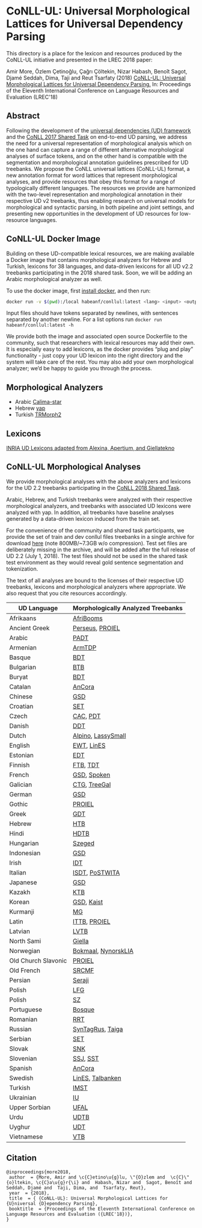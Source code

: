 # CoNLL-UL: Universal Morphological Lattices for Universal Dependency Parsing

This directory is a place for the lexicon and resources produced by the CoNLL-UL initiative and presented in the LREC 2018 paper:

Amir More, Özlem Çetinoğlu, Çağrı Çöltekin, Nizar Habash, Benoît Sagot,
Djamé Seddah, Dima, Taji and Reut Tsarfaty (2018)
[CoNLL-UL: Universal Morphological Lattices for Universal Dependency Parsing.](http://coltekin.net/cagri/papers/more2018.pdf)
In: Proceedings of the Eleventh International Conference
on Language Resources and Evaluation (LREC'18) 

## Abstract
Following the development of the [universal dependencies (UD) framework](http://universaldependencies.org) and the [CoNLL 2017 Shared Task](http://universaldependencies.org/conll17/) on end-to-end UD
parsing, we address the need for a universal representation of morphological analysis which on the one hand can capture a range
of different alternative morphological analyses of surface tokens, and on the other hand is compatible with the segmentation and
morphological annotation guidelines prescribed for UD treebanks. We propose the CoNLL universal lattices (CoNLL-UL) format, a
new annotation format for word lattices that represent morphological analyses, and provide resources that obey this format for a range
of typologically different languages. The resources we provide are harmonized with the two-level representation and morphological
annotation in their respective UD v2 treebanks, thus enabling research on universal models for morphological and syntactic parsing,
in both pipeline and joint settings, and presenting new opportunities in the development of UD resources for low-resource languages.

## CoNLL-UL Docker Image
Building on these UD-compatible lexical resources, we are making available a Docker image that contains morphological analyzers for Hebrew and Turkish, lexicons for 38 languages, and data-driven lexicons for all UD v2.2 treebanks participating in the 2018 shared task. Soon, we will be adding an Arabic morphological analyzer as well.

To use the docker image, first [install docker](https://docs.docker.com/install/), and then run:
```bash
docker run -v $(pwd):/local habeanf/conllul:latest <lang> <input> <output>
```
Input files should have tokens separated by newlines, with sentences separated by another newline. For a list options run `docker run habeanf/conllul:latest -h`

We provide both the image and associated open source Dockerfile to the community, such that researchers with lexical resources may add their own. It is especially easy to add lexicons, as the docker provides “plug and play” functionality - just copy your UD lexicon into the right directory and the system will take care of the rest. You may also add your own morphological analyzer; we’d be happy to guide you through the process.


## Morphological Analyzers
* Arabic [Calima-star](https://camel.abudhabi.nyu.edu/calima-star/)
* Hebrew [yap](https://github.com/habeanf/yap)
* Turkish [TRMorph2](https://github.com/coltekin/TRmorph/tree/trmorph2)

## Lexicons
[INRIA UD Lexicons adapted from Alexina, Apertium, and Giellatekno](http://alpage.inria.fr/~sagot/udlexicons.html)

## CoNLL-UL Morphological Analyses
We provide morphological analyses with the above analyzers and lexicons for the UD 2.2 treebanks participating in the [CoNLL 2018 Shared Task](http://universaldependencies.org/conll18/data.html).

Arabic, Hebrew, and Turkish treebanks were analyzed with their respective morphological analyzers, and treebanks with associated UD lexicons were analyzed with yap. In addition, all treebanks have baseline analyses generated by a data-driven lexicon induced from the train set.

For the convenience of the community and shared task participants, we provide the set of train and dev conllul files treebanks in a single archive for download [here](https://storage.googleapis.com/conllul/ud22st2018conllul.tar.gz) (note 800MB/~7.3GB w/o compression). Test set files are deliberately missing in the archive, and will be added after the full release of UD 2.2 (July 1, 2018). The test files should not be used in the shared task test environment as they would reveal gold sentence segmentation and tokenization.

The text of all analyses are bound to the licenses of their respective UD treebanks, lexicons and morphological analyzers where appropriate. We also request that you cite resources accordingly.

| UD Language         | Morphologically Analyzed Treebanks                                                                                          |
|---------------------|-----------------------------------------------------------------------------------------------------------------------------|
| Afrikaans           | [AfriBooms](https://github.com/conllul/UL_Afrikaans-AfriBooms)                                                              |
| Ancient Greek       | [Perseus](https://github.com/conllul/UL_Ancient_Greek-Perseus), [PROIEL](https://github.com/conllul/UL_Ancient_Greek-PROIEL)|
| Arabic              | [PADT](https://github.com/conllul/UL_Arabic-PADT)                                                                           |
| Armenian            | [ArmTDP](https://github.com/conllul/UL_Armenian-ArmTDP)                                                                     |
| Basque              | [BDT](https://github.com/conllul/UL_Basque-BDT)                                                                             |
| Bulgarian           | [BTB](https://github.com/conllul/UL_Bulgarian-BTB)                                                                          |
| Buryat              | [BDT](https://github.com/conllul/UL_Buryat-BDT)                                                                             |
| Catalan             | [AnCora](https://github.com/conllul/UL_Catalan-AnCora)                                                                      |
| Chinese             | [GSD](https://github.com/conllul/UL_Chinese-GSD)                                                                            |
| Croatian            | [SET](https://github.com/conllul/UL_Croatian-SET)                                                                           |
| Czech               | [CAC](https://github.com/conllul/UL_Czech-CAC), [PDT](https://github.com/conllul/UL_Czech-PDT)                                |
| Danish              | [DDT](https://github.com/conllul/UL_Danish-DDT)                                                                             |
| Dutch               | [Alpino](https://github.com/conllul/UL_Dutch-Alpino), [LassySmall](https://github.com/conllul/UL_Dutch-LassySmall)          |
| English             | [EWT](https://github.com/conllul/UL_English-EWT), [LinES](https://github.com/conllul/UL_English-LinES)                      |
| Estonian            | [EDT](https://github.com/conllul/UL_Estonian-EDT)                                                                           |
| Finnish             | [FTB](https://github.com/conllul/UL_Finnish-FTB), [TDT](https://github.com/conllul/UL_Finnish-TDT)                          |
| French              | [GSD](https://github.com/conllul/UL_French-GSD), [Spoken](https://github.com/conllul/UL_French-Spoken)                      |
| Galician            | [CTG](https://github.com/conllul/UL_Galician-CTG), [TreeGal](https://github.com/conllul/UL_Galician-TreeGal)                |
| German              | [GSD](https://github.com/conllul/UL_German-GSD)                                                                             |
| Gothic              | [PROIEL](https://github.com/conllul/UL_Gothic-PROIEL)                                                                       |
| Greek               | [GDT](https://github.com/conllul/UL_Greek-GDT)                                                                              |
| Hebrew              | [HTB](https://github.com/conllul/UL_Hebrew-HTB)                                                                             |
| Hindi               | [HDTB](https://github.com/conllul/UL_Hindi-HDTB)                                                                            |
| Hungarian           | [Szeged](https://github.com/conllul/UL_Hungarian-Szeged)                                                                    |
| Indonesian          | [GSD](https://github.com/conllul/UL_Indonesian-GSD)                                                                         |
| Irish               | [IDT](https://github.com/conllul/UL_Irish-IDT)                                                                              |
| Italian             | [ISDT](https://github.com/conllul/UL_Italian-ISDT), [PoSTWITA](https://github.com/conllul/UL_Italian-PoSTWITA)              |
| Japanese            | [GSD](https://github.com/conllul/UL_Japanese-GSD)                                                                           |
| Kazakh              | [KTB](https://github.com/conllul/UL_Kazakh-KTB)                                                                             |
| Korean              | [GSD](https://github.com/conllul/UL_Korean-GSD), [Kaist](https://github.com/conllul/UL_Korean-Kaist)                        |
| Kurmanji            | [MG](https://github.com/conllul/UL_Kurmanji-MG)                                                                             |
| Latin               | [ITTB](https://github.com/conllul/UL_Latin-ITTB), [PROIEL](https://github.com/conllul/UL_Latin-PROIEL)                      |
| Latvian             | [LVTB](https://github.com/conllul/UL_Latvian-LVTB)                                                                          |
| North Sami          | [Giella](https://github.com/conllul/UL_North_Sami-Giella)                                                                   |
| Norwegian           | [Bokmaal](https://github.com/conllul/UL_Norwegian-Bokmaal), [NynorskLIA](https://github.com/conllul/UL_Norwegian-NynorskLIA)|
| Old Church Slavonic | [PROIEL](https://github.com/conllul/UL_Old_Church_Slavonic-PROIEL)                                                          |
| Old French          | [SRCMF](https://github.com/conllul/UL_Old_French-SRCMF)                                                                     |
| Persian             | [Seraji](https://github.com/conllul/UL_Persian-Seraji)                                                                      |
| Polish              | [LFG](https://github.com/conllul/UL_Polish-LFG)                                                                             |
| Polish              | [SZ](https://github.com/conllul/UL_Polish-SZ)                                                                               |
| Portuguese          | [Bosque](https://github.com/conllul/UL_Portuguese-Bosque)                                                                   |
| Romanian            | [RRT](https://github.com/conllul/UL_Romanian-RRT)                                                                           |
| Russian             | [SynTagRus](https://github.com/conllul/UL_Russian-SynTagRus), [Taiga](https://github.com/conllul/UL_Russian-Taiga)          |
| Serbian             | [SET](https://github.com/conllul/UL_Serbian-SET)                                                                            |
| Slovak              | [SNK](https://github.com/conllul/UL_Slovak-SNK)                                                                             |
| Slovenian           | [SSJ](https://github.com/conllul/UL_Slovenian-SSJ), [SST](https://github.com/conllul/UL_Slovenian-SST)                      |
| Spanish             | [AnCora](https://github.com/conllul/UL_Spanish-AnCora)                                                                      |
| Swedish             | [LinES](https://github.com/conllul/UL_Swedish-LinES), [Talbanken](https://github.com/conllul/UL_Swedish-Talbanken)          |
| Turkish             | [IMST](https://github.com/conllul/UL_Turkish-IMST)                                                                          |
| Ukrainian           | [IU](https://github.com/conllul/UL_Ukrainian-IU)                                                                            |
| Upper Sorbian       | [UFAL](https://github.com/conllul/UL_Upper_Sorbian-UFAL)                                                                    |
| Urdu                | [UDTB](https://github.com/conllul/UL_Urdu-UDTB)                                                                             |
| Uyghur              | [UDT](https://github.com/conllul/UL_Uyghur-UDT)                                                                             |
| Vietnamese          | [VTB](https://github.com/conllul/UL_Vietnamese-VTB)                                                                         |

## Citation
```
@inproceedings{more2018,
 author  = {More, Amir and \c{C}etino\u{g}lu, \"{O}zlem and  \c{C}\"{o}ltekin, \c{C}a\u{g}r{\i} and  Habash, Nizar and  Sagot, Benoît and  Seddah, Djamé and  Taji, Dima, and  Tsarfaty, Reut},
 year  = {2018},
 title  = { {CoNLL-UL}: Universal Morphological Lattices for {U}niversal {D}ependency Parsing},
 booktitle  = {Proceedings of the Eleventh International Conference on Language Resources and Evaluation ({LREC'18})},
}
```

